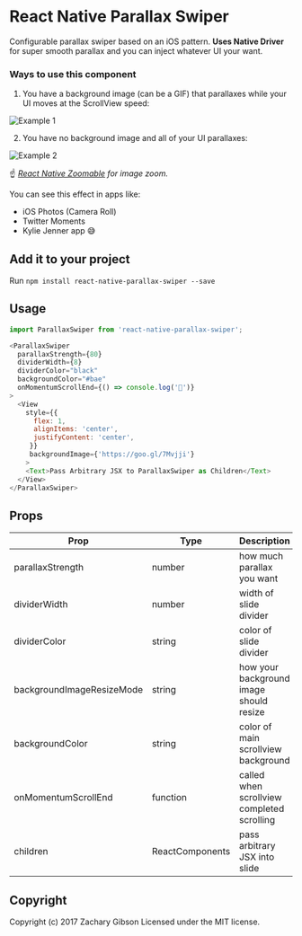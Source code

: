 # React Native Parallax Swiper
Configurable parallax swiper based on an iOS pattern. **Uses Native Driver** for super smooth parallax and you can inject whatever UI your want.

### Ways to use this component

1. You have a background image (can be a GIF) that parallaxes while your UI moves at the ScrollView speed:

![Example 1](https://raw.githubusercontent.com/zachgibson/react-native-parallax-swiper/master/example-1.gif)

2. You have no background image and all of your UI parallaxes:

![Example 2](https://raw.githubusercontent.com/zachgibson/react-native-parallax-swiper/master/example-2.gif)

☝️ *[React Native Zoomable](https://github.com/LeBlaaanc/react-native-zoomable) for image zoom.*

You can see this effect in apps like:
- iOS Photos (Camera Roll)
- Twitter Moments
- Kylie Jenner app 😅

## Add it to your project
Run ```npm install react-native-parallax-swiper --save```


## Usage
```javascript
import ParallaxSwiper from 'react-native-parallax-swiper';
```

```javascript
<ParallaxSwiper
  parallaxStrength={80}
  dividerWidth={8}
  dividerColor="black"
  backgroundColor="#bae"
  onMomentumScrollEnd={() => console.log('💩')}
>
  <View
    style={{
      flex: 1,
      alignItems: 'center',
      justifyContent: 'center',
     }}
     backgroundImage={'https://goo.gl/7Mvjji'}
    >
    <Text>Pass Arbitrary JSX to ParallaxSwiper as Children</Text>
  </View>
</ParallaxSwiper>
```

## Props
| Prop | Type | Description |
|-----------------|----------|--------------------------------------------------------------|
| parallaxStrength | number | how much parallax you want |
| dividerWidth | number | width of slide divider |
| dividerColor | string | color of slide divider |
| backgroundImageResizeMode | string | how your background image should resize |
| backgroundColor | string | color of main scrollview background |
| onMomentumScrollEnd | function | called when scrollview completed scrolling |
| children | ReactComponents | pass arbitrary JSX into slide |

## Copyright
Copyright (c) 2017 Zachary Gibson Licensed under the MIT license.
